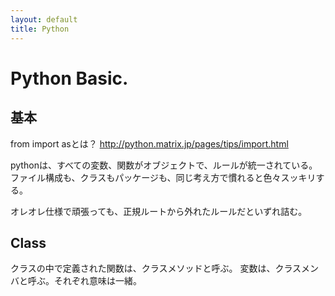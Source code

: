 ```yaml
---
layout: default
title: Python
---
```


# Python Basic.

## 基本

from import asとは？
http://python.matrix.jp/pages/tips/import.html

pythonは、すべての変数、関数がオブジェクトで、ルールが統一されている。
ファイル構成も、クラスもパッケージも、同じ考え方で慣れると色々スッキリする。

オレオレ仕様で頑張っても、正規ルートから外れたルールだといずれ詰む。

## Class

クラスの中で定義された関数は、クラスメソッドと呼ぶ。
変数は、クラスメンバと呼ぶ。それぞれ意味は一緒。
